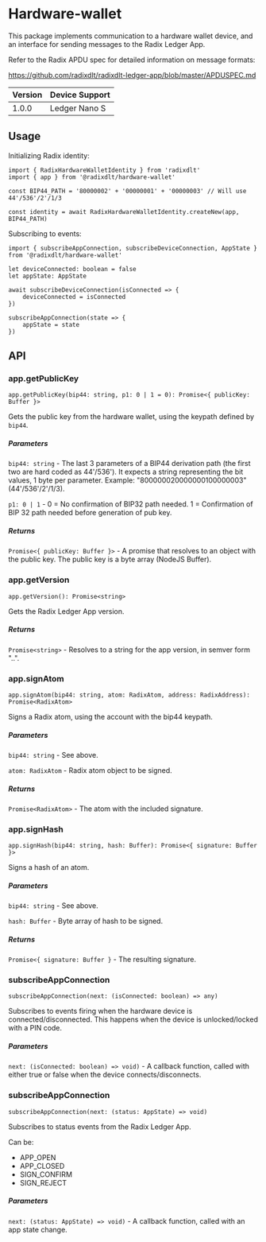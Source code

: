 # Hardware-wallet

This package implements communication to a hardware wallet device, and an interface for sending messages to the Radix Ledger App.

Refer to the Radix APDU spec for detailed information on message formats:

https://github.com/radixdlt/radixdlt-ledger-app/blob/master/APDUSPEC.md


| Version | Device Support | 
|---------|----------------|
| 1.0.0   | Ledger Nano S  |



## Usage

Initializing Radix identity:

    import { RadixHardwareWalletIdentity } from 'radixdlt'
    import { app } from '@radixdlt/hardware-wallet'

    const BIP44_PATH = '80000002' + '00000001' + '00000003' // Will use 44'/536'/2'/1/3

    const identity = await RadixHardwareWalletIdentity.createNew(app, BIP44_PATH)


Subscribing to events:

    import { subscribeAppConnection, subscribeDeviceConnection, AppState } from '@radixdlt/hardware-wallet'

    let deviceConnected: boolean = false
    let appState: AppState

    await subscribeDeviceConnection(isConnected => {
        deviceConnected = isConnected
    })

    subscribeAppConnection(state => {
        appState = state
    })



## API

### app.getPublicKey

    app.getPublicKey(bip44: string, p1: 0 | 1 = 0): Promise<{ publicKey: Buffer }>

Gets the public key from the hardware wallet, using the keypath defined by `bip44`.


##### Parameters

`bip44: string` - The last 3 parameters of a BIP44 derivation path (the first two are hard coded as 44'/536'). It expects a string representing the bit values, 1 byte per parameter. Example: "800000020000000100000003" (44'/536'/2'/1/3).

`p1: 0 | 1` - 0 = No confirmation of BIP32 path needed. 1 = Confirmation of BIP 32 path needed before generation of pub key.


##### Returns

`Promise<{ publicKey: Buffer }>` - A promise that resolves to an object with the public key. The public key is a byte array (NodeJS Buffer).


### app.getVersion

    app.getVersion(): Promise<string>

Gets the Radix Ledger App version.

##### Returns

`Promise<string>` - Resolves to a string for the app version, in semver form "<major>.<minor>.<patch>".


### app.signAtom

    app.signAtom(bip44: string, atom: RadixAtom, address: RadixAddress): Promise<RadixAtom>

Signs a Radix atom, using the account with the bip44 keypath.

##### Parameters

`bip44: string` - See above.

`atom: RadixAtom` - Radix atom object to be signed.

##### Returns

`Promise<RadixAtom>` - The atom with the included signature.


### app.signHash

    app.signHash(bip44: string, hash: Buffer): Promise<{ signature: Buffer }>

Signs a hash of an atom.

##### Parameters

`bip44: string` - See above.

`hash: Buffer` - Byte array of hash to be signed.

##### Returns

`Promise<{ signature: Buffer }` - The resulting signature.


### subscribeAppConnection

    subscribeAppConnection(next: (isConnected: boolean) => any)
   
Subscribes to events firing when the hardware device is connected/disconnected.
This happens when the device is unlocked/locked with a PIN code.

##### Parameters

`next: (isConnected: boolean) => void)` - A callback function, called with either true or false when the device connects/disconnects.


### subscribeAppConnection

    subscribeAppConnection(next: (status: AppState) => void)
    
Subscribes to status events from the Radix Ledger App.

Can be:

- APP_OPEN
- APP_CLOSED
- SIGN_CONFIRM
- SIGN_REJECT

##### Parameters

`next: (status: AppState) => void)` - A callback function, called with an app state change.
